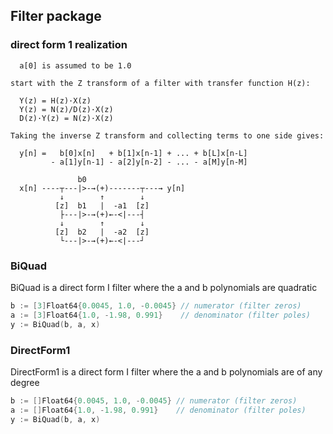 ## Filter package

### direct form 1 realization

      a[0] is assumed to be 1.0

    start with the Z transform of a filter with transfer function H(z):

      Y(z) = H(z)·X(z)
      Y(z) = N(z)/D(z)·X(z)
      D(z)·Y(z) = N(z)·X(z)

    Taking the inverse Z transform and collecting terms to one side gives:

      y[n] =   b[0]x[n]   + b[1]x[n-1] + ... + b[L]x[n-L]
             - a[1]y[n-1] - a[2]y[n-2] - ... - a[M]y[n-M]

                   b0
      x[n] ----┬---|>-→(+)-------┬---→ y[n]
               ↓        ↑        ↓
              [z]  b1   |  -a1  [z]
               ├---|>-→(+)←-<|---┤
               ↓        ↑        ↓
              [z]  b2   |  -a2  [z]
               └---|>-→(+)←-<|---┘

### BiQuad
BiQuad is a direct form I filter where the a and b polynomials are quadratic
``` go
b := [3]Float64{0.0045, 1.0, -0.0045} // numerator (filter zeros)
a := [3]Float64{1.0, -1.98, 0.991}    // denominator (filter poles)
y := BiQuad(b, a, x)
```

### DirectForm1
DirectForm1 is a direct form I filter where the a and b polynomials are
of any degree
``` go
b := []Float64{0.0045, 1.0, -0.0045} // numerator (filter zeros)
a := []Float64{1.0, -1.98, 0.991}    // denominator (filter poles)
y := BiQuad(b, a, x)
```
